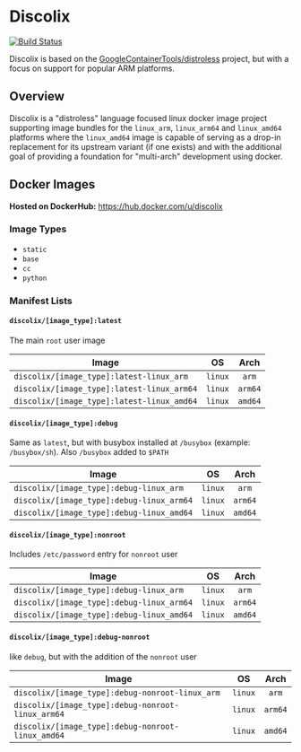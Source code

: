 Discolix
========
[![Build Status](https://travis-ci.org/discolix/discolix.svg?branch=master)](https://travis-ci.org/discolix/discolix)

Discolix is based on the 
[GoogleContainerTools/distroless](https://github.com/GoogleContainerTools/distroless) 
project, but with a focus on support for popular ARM platforms.

## Overview

Discolix is a "distroless" language focused linux docker image project supporting
image bundles for the `linux_arm`, `linux_arm64` and `linux_amd64` platforms where
the `linux_amd64` image is capable of serving as a drop-in replacement for its
upstream variant (if one exists) and with the additional goal of providing a
foundation for "multi-arch" development using docker.

## Docker Images

**Hosted on DockerHub:** https://hub.docker.com/u/discolix

### Image Types
* `static`
* `base`
* `cc`
* `python`

### Manifest Lists

#### `discolix/[image_type]:latest`

The main `root` user image

| **Image** | **OS** | **Arch** |
|-------|:--:|:----:|
| <nobr>`discolix/[image_type]:latest-linux_arm`</nobr> | `linux` | `arm` |
| <nobr>`discolix/[image_type]:latest-linux_arm64`</nobr> | `linux` | `arm64` |
| <nobr>`discolix/[image_type]:latest-linux_amd64`</nobr> | `linux` | `amd64` |

#### `discolix/[image_type]:debug`

Same as `latest`, but with busybox installed at `/busybox` (example: `/busybox/sh`). Also `/busybox` added to `$PATH`

| **Image** | **OS** | **Arch** |
|-------|:--:|:----:|
| <nobr>`discolix/[image_type]:debug-linux_arm`</nobr> | `linux` | `arm` |
| <nobr>`discolix/[image_type]:debug-linux_arm64`</nobr> | `linux` | `arm64` |
| <nobr>`discolix/[image_type]:debug-linux_amd64`</nobr> | `linux` | `amd64` |

#### `discolix/[image_type]:nonroot`

Includes `/etc/password` entry for `nonroot` user

| **Image** | **OS** | **Arch** |
|-------|:--:|:----:|
| <nobr>`discolix/[image_type]:debug-linux_arm`</nobr> | `linux` | `arm` |
| <nobr>`discolix/[image_type]:debug-linux_arm64`</nobr> | `linux` | `arm64` |
| <nobr>`discolix/[image_type]:debug-linux_amd64`</nobr> | `linux` | `amd64` |

#### `discolix/[image_type]:debug-nonroot`

like `debug`, but with the addition of the `nonroot` user

| **Image** | **OS** | **Arch** |
|-------|:--:|:----:|
| <nobr>`discolix/[image_type]:debug-nonroot-linux_arm`</nobr> | `linux` | `arm` |
| <nobr>`discolix/[image_type]:debug-nonroot-linux_arm64`</nobr> | `linux` | `arm64` |
| <nobr>`discolix/[image_type]:debug-nonroot-linux_amd64`</nobr> | `linux` | `amd64` |
